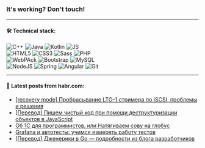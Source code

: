 ### It's working? Don't touch!

---

#### 🛠️ Technical stack:

![C++](https://img.shields.io/badge/C++-informational?logo=c%2B%2B&style=flat&logoColor=white&color=9C033A)
![Java](https://img.shields.io/badge/Java-informational?logo=java&style=flat&logoColor=white&color=007396)
![Kotlin](https://img.shields.io/badge/Kotlin-informational?logo=Kotlin&style=flat&logoColor=white&color=0095D5)
![JS](https://img.shields.io/badge/JS-informational?logo=javaScript&style=flat&logoColor=black&color=F7Df1E) <br>
![HTML5](https://img.shields.io/badge/HTML5-informational?logo=html5&style=flat&logoColor=white&color=E34F26)
![CSS3](https://img.shields.io/badge/CSS3-informational?logo=css3&style=flat&logoColor=white&color=157286)
![Sass](https://img.shields.io/badge/Saas-informational?logo=sass&style=flat&logoColor=white&color=hotpink)
![PHP](https://img.shields.io/badge/PHP-informational?logo=php&style=flat&logoColor=white&color=777BB4) <br>
![WebPAck](https://img.shields.io/badge/WebPack-informational?logo=webPack&style=flat&logoColor=white&color=FF6F00)
![Bootstrap](https://img.shields.io/badge/Bootstrap-informational?logo=Bootstrap&style=flat&logoColor=white&color=7952B3)
![MySQL](https://img.shields.io/badge/MySQL-informational?logo=MySQL&style=flat&logoColor=white&color=00f) <br>
![NodeJS](https://img.shields.io/badge/NodeJS-informational?logo=node.js&style=flat&logoColor=white&color=43853D)
![Spring](https://img.shields.io/badge/Spring-informational?logo=Spring&style=flat&logoColor=white&color=0A9EDC)
![Angular](https://img.shields.io/badge/Vue-informational?logo=vue.js&style=flat&logoColor=white&color=red)
![Git](https://img.shields.io/badge/Git-informational?logo=git&style=flat&logoColor=white&color=darkorange)

___

#### 💬 Latest posts from habr.com:

<!-- BLOG-POST-LIST:START -->
- [[recovery mode] Пробрасывание LTO-1 стримера по iSCSI, проблемы и решения](https://habr.com/ru/post/657691/?utm_source=habrahabr&utm_medium=rss&utm_campaign=657691)
- [[Перевод] Пишем чистый код при помощи деструктуризации объектов в JavaScript](https://habr.com/ru/post/658007/?utm_source=habrahabr&utm_medium=rss&utm_campaign=658007)
- [Об 1С для программистов, или Натягиваем сову на глобус](https://habr.com/ru/post/657991/?utm_source=habrahabr&utm_medium=rss&utm_campaign=657991)
- [Grafana и автотесты: учимся измерять работу тестов](https://habr.com/ru/post/657933/?utm_source=habrahabr&utm_medium=rss&utm_campaign=657933)
- [[Перевод] Дженерики в Go — подробности из блога разработчиков](https://habr.com/ru/post/657853/?utm_source=habrahabr&utm_medium=rss&utm_campaign=657853)
<!-- BLOG-POST-LIST:END -->
